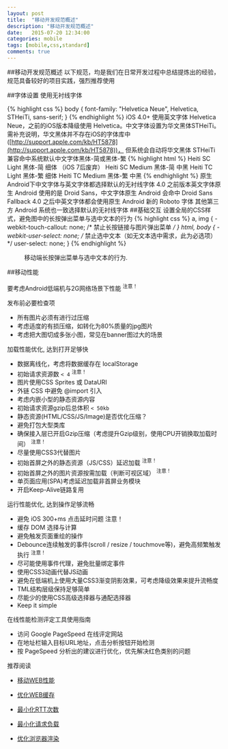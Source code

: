 ```yaml
---
layout: post
title:  "移动开发规范概述"
description: "移动开发规范概述"
date:   2015-07-20 12:34:00
categories: mobile
tags: [mobile,css,standard]
comments: true
---
```

##移动开发规范概述
以下规范，均是我们在日常开发过程中总结提炼出的经验，规范具备较好的项目实践，强烈推荐使用

##字体设置
使用无衬线字体

{% highlight css %}
body {
    font-family: "Helvetica Neue", Helvetica, STHeiTi, sans-serif;
}
{% endhighlight %}
iOS 4.0+ 使用英文字体 Helvetica Neue，之前的iOS版本降级使用 Helvetica。中文字体设置为华文黑体STHeiTi。 需补充说明，华文黑体并不存在iOS的字体库中([http://support.apple.com/kb/HT5878](http://support.apple.com/kb/HT5878))， 但系统会自动将华文黑体 STHeiTi 兼容命中系统默认中文字体黑体-简或黑体-繁
{% highlight html %}
Heiti SC Light 黑体-简 细体 （iOS 7后废弃）
Heiti SC Medium 黑体-简 中黑
Heiti TC Light 黑体-繁 细体
Heiti TC Medium 黑体-繁 中黑
{% endhighlight %}
原生Android下中文字体与英文字体都选择默认的无衬线字体
4.0 之前版本英文字体原生 Android 使用的是 Droid Sans，中文字体原生 Android 会命中 Droid Sans Fallback
4.0 之后中英文字体都会使用原生 Android 新的 Roboto 字体
其他第三方 Android 系统也一致选择默认的无衬线字体
##基础交互
设置全局的CSS样式，避免图中的长按弹出菜单与选中文本的行为
{% highlight css %}
a, img {
    -webkit-touch-callout: none; /* 禁止长按链接与图片弹出菜单 */
}
html, body {
    -webkit-user-select: none;   /* 禁止选中文本（如无文本选中需求，此为必选项） */
    user-select: none;
}
{% endhighlight %}

<figure>
	<a href="http://alloyteam.github.io/Spirit/modules/Standard/img/user-select.png"><img src="http://alloyteam.github.io/Spirit/modules/Standard/img/user-select.png" alt=""></a>
	<figcaption>移动端长按弹出菜单与选中文本的行为.</figcaption>
</figure>
##移动性能

要考虑Android低端机与2G网络场景下性能 <sup><span class="btn btn-danger">注意！</span></sup>

发布前必要检查项

* 所有图片必须有进行过压缩
* 考虑适度的有损压缩，如转化为80%质量的jpg图片
* 考虑把大图切成多张小图，常见在banner图过大的场景

加载性能优化, 达到打开足够快

* 数据离线化，考虑将数据缓存在 localStorage
* 初始请求资源数 `< 4` <sup><span class="btn btn-danger">注意！</span></sup>
* 图片使用CSS Sprites 或 DataURI
* 外链 CSS 中避免 @import 引入
* 考虑内嵌小型的静态资源内容
* 初始请求资源gzip后总体积 `< 50kb`
* 静态资源(HTML/CSS/JS/Image)是否优化压缩？
* 避免打包大型类库
* 确保接入层已开启Gzip压缩（考虑提升Gzip级别，使用CPU开销换取加载时间） <sup><span class="btn btn-danger">注意！</span></sup>
* 尽量使用CSS3代替图片
* 初始首屏之外的静态资源（JS/CSS）延迟加载 <sup><span class="btn btn-danger">注意！</span></sup>
* 初始首屏之外的图片资源按需加载（判断可视区域） <sup><span class="btn btn-danger">注意！</span></sup>
* 单页面应用(SPA)考虑延迟加载非首屏业务模块
* 开启Keep-Alive链路复用

运行性能优化, 达到操作足够流畅

* 避免 iOS 300+ms 点击延时问题 注意！
* 缓存 DOM 选择与计算
* 避免触发页面重绘的操作
* Debounce连续触发的事件(scroll / resize / touchmove等)，避免高频繁触发执行 <sup><span class="btn btn-danger">注意！</span></sup>
* 尽可能使用事件代理，避免批量绑定事件
* 使用CSS3动画代替JS动画
* 避免在低端机上使用大量CSS3渐变阴影效果，可考虑降级效果来提升流畅度
* TML结构层级保持足够简单
* 尽能少的使用CSS高级选择器与通配选择器
* Keep it simple

在线性能检测评定工具使用指南

* 访问 Google PageSpeed 在线评定网站
* 在地址栏输入目标URL地址，点击分析按钮开始检测
* 按 PageSpeed 分析出的建议进行优化，优先解决红色类别的问题

推荐阅读

* [移动WEB性能](http://www.webperformancetoday.com/tag/mobile-web-performance/)

* [优化WEB缓存](https://developers.google.com/speed/docs/best-practices/caching)

* [最小化RTT次数](https://developers.google.com/speed/docs/best-practices/rtt)

* [最小化请求负载](https://developers.google.com/speed/docs/best-practices/payload)

* [优化浏览器渲染](https://developers.google.com/speed/docs/best-practices/rendering)